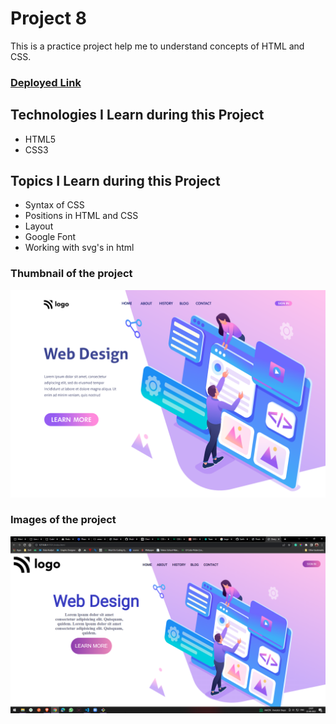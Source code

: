 # Project 8
This is a practice project help me to understand concepts of HTML and CSS. 
### [Deployed Link](https://sarthak-live-project-08.netlify.app/)
## Technologies I Learn during this Project
  - HTML5
  - CSS3
## Topics I Learn during this Project
 - Syntax of CSS
 - Positions in HTML and CSS
 - Layout
 - Google Font
 - Working with svg's in html
### Thumbnail of the project
![Thumbnail](./8.png)
### Images of the project
 ![screenshort](./Screenshot.png)